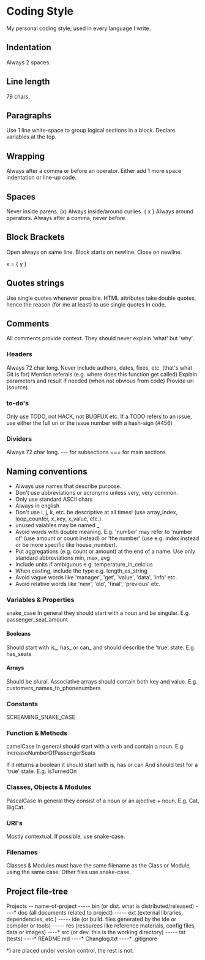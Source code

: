 # Coding Style
My personal coding style; used in every language I write.

## Indentation
Always 2 spaces.

## Line length
79 chars.

## Paragraphs
Use 1 line white-space to group logical sections in a block. Declare variables at the top.

## Wrapping
Always after a comma or before an operator.
Either add 1 more space indentation or line-up code.

## Spaces
Never inside parens. (x)
Always inside/around curlies. { x }
Always around operators.
Always after a comma, never before.

## Block Brackets
Open always on same line.
Block starts on newline.
Close on newline.

x =  {
    y
}

## Quotes strings
Use single quotes whenever possible.
HTML attributes take double quotes, hence the reason (for me at least) to use single quotes in code.

## Comments
All comments provide context.
They should never explain 'what' but 'why'.

### Headers
Always 72 char long.
Never include authors, dates, fixes, etc. (that's what Git is for)
Mention referals (e.g. where does this function get called)
Explain parameters and result if needed (when not obvious from code)
Provide uri (source).

### to-do's
Only use TODO, not HACK, not BUGFUX etc.
If a TODO refers to an issue, use either the full uri or the issue number with a hash-sign (#456)

### Dividers
Always 72 char long.
--- for subsections
=== for main sections

## Naming conventions
- Always use names that describe purpose.
- Don't use abbreviations or acronyms unless very, very common.
- Only use standard ASCII chars
- Always in english
- Don't use i, j, k, etc. be descriptive at all times! (use array_index, loop_counter, x_key, x_value, etc.)
- unused vaiables may be named _
- Avoid words with double meaning. E.g. 'number' may refer to 'number of' (use amount or count instead) or 'the number' (use e.g. index instead or be more specific like house_number).
- Put aggregations (e.g. count or amount) at the end of a name. Use only standard abbreviations min, max, avg
- Include units if ambiguous e.g. temperature_in_celcius
- When casting, include the type e.g. length_as_string
- Avoid vague words like 'manager', 'get', 'value', 'data', 'info' etc.
- Avoid relative words like 'new', 'old', 'final', 'previous' etc.

### Variables & Properties
snake_case
In general they should start with a noun and be singular.
E.g. passenger_seat_amount

#### Booleans
Should start with is_, has_ or can_ and should describe the 'true' state.
E.g. has_seats

#### Arrays
Should be plural. Associative arrays should contain both key and value.
E.g. customers_names_to_phonenumbers

### Constants
SCREAMING_SNAKE_CASE

### Function & Methods
camelCase
In general should start with a verb and contain a noun.
E.g. increaseNumberOfPassengerSeats

If it returns a boolean it should start with is, has or can
And should test for a 'true' state.
E.g. isTurnedOn

### Classes, Objects & Modules
PascalCase
In general they consist of a noun or an ajective + noun.
E.g. Cat, BigCat.

### URI's
Mostly contextual. If possible, use snake-case.

### Filenames
Classes & Modules must have the same filename as the Class or Module, using the same case. Other files use snake-case.


## Project file-tree
Projects
-- name-of-project
----- bin (or dist. what is distributed/released)
----* doc (all documents related to project)
----- ext (external libraries, dependencies, etc.)
----- ide (or build. files generated by the ide or compiler or tools)
----- res (resources like reference materials, config files, data or images)
----* src (or dev. this is the working directory)
----- tst (tests)
----* README.md
----* Changlog.txt
----* .gitignore

*) are placed under version control, the rest is not.
